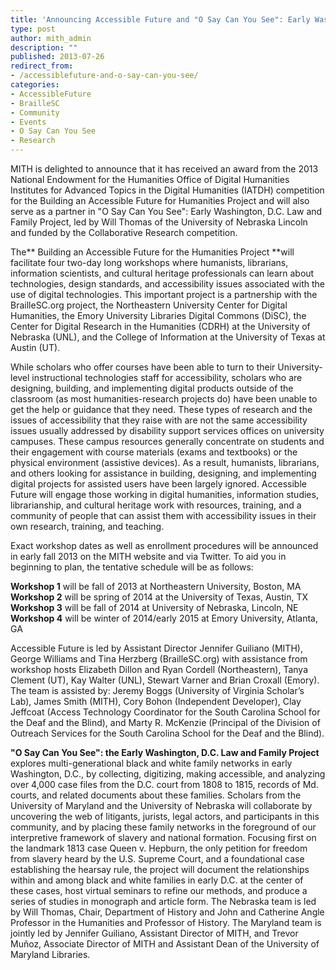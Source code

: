 ```yaml
---
title: 'Announcing Accessible Future and "O Say Can You See": Early Washington, D.C. Law and Family Project'
type: post
author: mith_admin
description: ""
published: 2013-07-26
redirect_from: 
- /accessiblefuture-and-o-say-can-you-see/
categories:
- AccessibleFuture
- BrailleSC
- Community
- Events
- O Say Can You See
- Research
---
```

MITH is delighted to announce that it has received an award from the 2013 National Endowment for the Humanities Office of Digital Humanities Institutes for Advanced Topics in the Digital Humanities (IATDH) competition for the Building an Accessible Future for Humanities Project and will also serve as a partner in "O Say Can You See": Early Washington, D.C. Law and Family Project, led by Will Thomas of the University of Nebraska Lincoln and funded by the Collaborative Research competition.

The** Building an Accessible Future for the Humanities Project **will facilitate four two-day long workshops where humanists, librarians, information scientists, and cultural heritage professionals can learn about technologies, design standards, and accessibility issues associated with the use of digital technologies. This important project is a partnership with the BrailleSC.org project, the Northeastern University Center for Digital Humanities, the Emory University Libraries Digital Commons (DiSC), the Center for Digital Research in the Humanities (CDRH) at the University of Nebraska (UNL), and the College of Information at the University of Texas at Austin (UT).

While scholars who offer courses have been able to turn to their University-level instructional technologies staff for accessibility, scholars who are designing, building, and implementing digital products outside of the classroom (as most humanities-research projects do) have been unable to get the help or guidance that they need. These types of research and the issues of accessibility that they raise with are not the same accessibility issues usually addressed by disability support services offices on university campuses. These campus resources generally concentrate on students and their engagement with course materials (exams and textbooks) or the physical environment (assistive devices). As a result, humanists, librarians, and others looking for assistance in building, designing, and implementing digital projects for assisted users have been largely ignored. Accessible Future will engage those working in digital humanities, information studies, librarianship, and cultural heritage work with resources, training, and a community of people that can assist them with accessibility issues in their own research, training, and teaching.

Exact workshop dates as well as enrollment procedures will be announced in early fall 2013 on the MITH website and via Twitter. To aid you in beginning to plan, the tentative schedule will be as follows:

**Workshop 1** will be fall of 2013 at Northeastern University, Boston, MA **Workshop 2** will be spring of 2014 at the University of Texas, Austin, TX **Workshop 3** will be fall of 2014 at University of Nebraska, Lincoln, NE **Workshop 4** will be winter of 2014/early 2015 at Emory University, Atlanta, GA

Accessible Future is led by Assistant Director Jennifer Guiliano (MITH), George Williams and Tina Herzberg (BrailleSC.org) with assistance from workshop hosts Elizabeth Dillon and Ryan Cordell (Northeastern), Tanya Clement (UT), Kay Walter (UNL), Stewart Varner and Brian Croxall (Emory). The team is assisted by: Jeremy Boggs (University of Virginia Scholar’s Lab), James Smith (MITH), Cory Bohon (Independent Developer), Clay Jeffcoat (Access Technology Coordinator for the South Carolina School for the Deaf and the Blind), and Marty R. McKenzie (Principal of the Division of Outreach Services for the South Carolina School for the Deaf and the Blind).

**"O Say Can You See": the Early Washington, D.C. Law and Family Project** explores multi-generational black and white family networks in early Washington, D.C., by collecting, digitizing, making accessible, and analyzing over 4,000 case files from the D.C. court from 1808 to 1815, records of Md. courts, and related documents about these families. Scholars from the University of Maryland and the University of Nebraska will collaborate by uncovering the web of litigants, jurists, legal actors, and participants in this community, and by placing these family networks in the foreground of our interpretive framework of slavery and national formation. Focusing first on the landmark 1813 case Queen v. Hepburn, the only petition for freedom from slavery heard by the U.S. Supreme Court, and a foundational case establishing the hearsay rule, the project will document the relationships within and among black and white families in early D.C. at the center of these cases, host virtual seminars to refine our methods, and produce a series of studies in monograph and article form. The Nebraska team is led by Will Thomas, Chair, Department of History and John and Catherine Angle Professor in the Humanities and Professor of History. The Maryland team is jointly led by Jennifer Guiliano, Assistant Director of MITH, and Trevor Muñoz, Associate Director of MITH and Assistant Dean of the University of Maryland Libraries.
